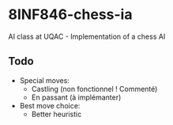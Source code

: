 # 8INF846-chess-ia
AI class at UQAC - Implementation of a chess AI

## Todo
* Special moves:
  * Castling (non fonctionnel ! Commenté)
  * En passant (à implémanter)
* Best move choice:
  * Better heuristic
